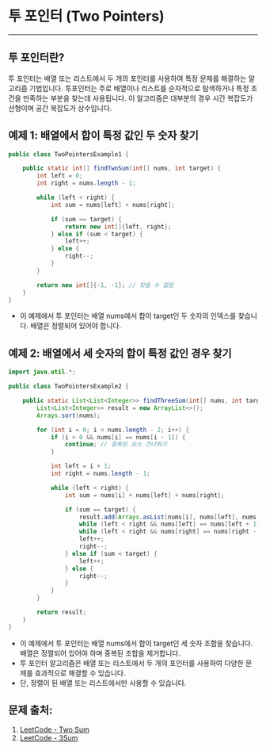 # 투 포인터 (Two Pointers)

---

## 투 포인터란?

투 포인터는 배열 또는 리스트에서 두 개의 포인터를 사용하여 특정 문제를 해결하는 알고리즘 기법입니다. 
투포인터는 주로 배열이나 리스트를 순차적으로 탐색하거나 특정 조건을 만족하는 부분을 찾는데 사용됩니다. 
이 알고리즘은 대부분의 경우 시간 복잡도가 선형이며 공간 복잡도가 상수입니다.

## 예제 1: 배열에서 합이 특정 값인 두 숫자 찾기

```java
public class TwoPointersExample1 {

    public static int[] findTwoSum(int[] nums, int target) {
        int left = 0;
        int right = nums.length - 1;

        while (left < right) {
            int sum = nums[left] + nums[right];

            if (sum == target) {
                return new int[]{left, right};
            } else if (sum < target) {
                left++;
            } else {
                right--;
            }
        }

        return new int[]{-1, -1}; // 찾을 수 없음
    }
}
```
- 이 예제에서 투 포인터는 배열 nums에서 합이 target인 두 숫자의 인덱스를 찾습니다. 배열은 정렬되어 있어야 합니다.

## 예제 2: 배열에서 세 숫자의 합이 특정 값인 경우 찾기
```java
import java.util.*;

public class TwoPointersExample2 {

    public static List<List<Integer>> findThreeSum(int[] nums, int target) {
        List<List<Integer>> result = new ArrayList<>();
        Arrays.sort(nums);

        for (int i = 0; i < nums.length - 2; i++) {
            if (i > 0 && nums[i] == nums[i - 1]) {
                continue; // 중복된 요소 건너뛰기
            }

            int left = i + 1;
            int right = nums.length - 1;

            while (left < right) {
                int sum = nums[i] + nums[left] + nums[right];

                if (sum == target) {
                    result.add(Arrays.asList(nums[i], nums[left], nums[right]));
                    while (left < right && nums[left] == nums[left + 1]) left++;
                    while (left < right && nums[right] == nums[right - 1]) right--;
                    left++;
                    right--;
                } else if (sum < target) {
                    left++;
                } else {
                    right--;
                }
            }
        }

        return result;
    }
}
```

- 이 예제에서 투 포인터는 배열 nums에서 합이 target인 세 숫자 조합을 찾습니다. 배열은 정렬되어 있어야 하며 중복된 조합을 제거합니다.
- 투 포인터 알고리즘은 배열 또는 리스트에서 두 개의 포인터를 사용하여 다양한 문제를 효과적으로 해결할 수 있습니다.
- 단, 정렬이 된 배열 또는 리스트에서만 사용할 수 있습니다.
## 문제 출처: 
1. [LeetCode - Two Sum](https://leetcode.com/problems/two-sum/)
2. [LeetCode - 3Sum](https://leetcode.com/problems/3sum/)